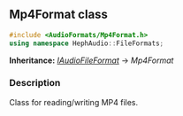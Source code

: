 ## Mp4Format class
```c++
#include <AudioFormats/Mp4Format.h>
using namespace HephAudio::FileFormats;
```
**Inheritance:** *[IAudioFileFormat](/docs/HephAudio/AudioFormats/IAudioFileFormat.md)* -> *Mp4Format*

### Description
Class for reading/writing MP4 files.
